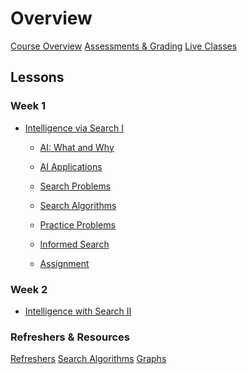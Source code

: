 # Overview

[Course Overview](course-overview.md)
[Assessments & Grading](assessments.md)
[Live Classes](live-classes.md)

## Lessons

### Week 1

- [Intelligence via Search I](lessons/intelligence-via-search-i.md)

  - [AI: What and Why](lessons/intelligence-via-search/ai-what-why.md)
  - [AI Applications](lessons/intelligence-via-search/ai-applications.md)
  - [Search Problems](lessons/intelligence-via-search/search-problems.md)
  - [Search Algorithms](lessons/intelligence-via-search/search-algorithms.md)
  - [Practice Problems](lessons/intelligence-via-search/practice-problems.md)
  - [Informed Search](lessons/intelligence-via-search/informed-search.md)

  - [Assignment](lessons/intelligence-via-search/assignment.md)

<!-- - [Search Problem Formulation](lessons/intelligence-via-search/search-problem-formulation.md)

-->

### Week 2

- [Intelligence with Search II](lessons/intelligence-with-search-ii.md)

### Refreshers & Resources

[Refreshers](refreshers/refreshers.md)
[Search Algorithms](refreshers/search-algorithms.md)
[Graphs](refreshers/graphs.md)
